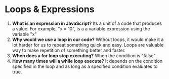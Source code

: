 # Loops & Expressions
1. **What is an expression in JavaScript?** Its a unit of a code that produces a value. For example, "x = 10", is a a variable expression using the variable "x"
2. **Why would we use a loop in our code?** Without loops, it would make it a lot harder for us to repeat something quick and easy. Loops are valuable way to make repetition of something better and faster.
3. **When does a for loop stop executing?** When the condition is "false"
4. **How many times will a while loop execute?** It depends on the condition specified in the loop and as long as a specified condition evaluates to true.
